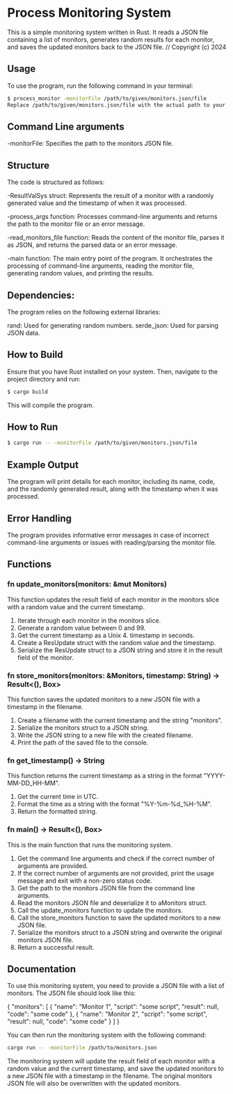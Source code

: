 # Process Monitoring System
This is a simple monitoring system written in Rust. It reads a JSON file containing a list of monitors, generates random results for each monitor, and saves the updated monitors back to the JSON file.
// Copyright (c) 2024


## Usage

To use the program, run the following command in your terminal:

```bash
$ process_monitor -monitorFile /path/to/given/monitors.json/file
Replace /path/to/given/monitors.json/file with the actual path to your monitors JSON file.
```
## Command Line arguments
-monitorFile: Specifies the path to the monitors JSON file.

## Structure
The code is structured as follows:

-ResultValSys struct: Represents the result of a monitor with a randomly generated value and the timestamp of when it was processed.

-process_args function: Processes command-line arguments and returns the path to the monitor file or an error message.

-read_monitors_file function: Reads the content of the monitor file, parses it as JSON, and returns the parsed data or an error message.

-main function: The main entry point of the program. It orchestrates the processing of command-line arguments, reading the monitor file, generating random values, and printing the results.

## Dependencies:

The program relies on the following external libraries:

rand: Used for generating random numbers.
serde_json: Used for parsing JSON data.

## How to Build
Ensure that you have Rust installed on your system. Then, navigate to the project directory and run:
```bash
$ cargo build
```
This will compile the program.

## How to Run
```bash
$ cargo run -- -monitorFile /path/to/given/monitors.json/file
```
## Example Output
The program will print details for each monitor, including its name, code, and the randomly generated result, along with the timestamp when it was processed.

## Error Handling
The program provides informative error messages in case of incorrect command-line arguments or issues with reading/parsing the monitor file.

## Functions
### fn update_monitors(monitors: &mut Monitors)
This function updates the result field of each monitor in the monitors slice with a random value and the current timestamp.

1. Iterate through each monitor in the monitors slice.
2. Generate a random value between 0 and 99.
3. Get the current timestamp as a Unix 4. timestamp in seconds.
5. Create a ResUpdate struct with the random value and the timestamp.
6. Serialize the ResUpdate struct to a JSON string and store it in the result field of the monitor.

### fn store_monitors(monitors: &Monitors, timestamp: String) -> Result<(), Box<dyn std::error::Error>>
This function saves the updated monitors to a new JSON file with a timestamp in the filename.

1. Create a filename with the current timestamp and the string "monitors".
2. Serialize the monitors struct to a JSON string.
3. Write the JSON string to a new file with the created filename.
4. Print the path of the saved file to the console.

### fn get_timestamp() -> String
This function returns the current timestamp as a string in the format "YYYY-MM-DD_HH-MM".

1. Get the current time in UTC.
2. Format the time as a string with the format "%Y-%m-%d_%H-%M".
3. Return the formatted string.


### fn main() -> Result<(), Box<dyn std::error::Error>>

This is the main function that runs the monitoring system.

1. Get the command line arguments and check if the correct number of arguments are provided.
2. If the correct number of arguments are not provided, print the usage message and exit with a non-zero status code.
3. Get the path to the monitors JSON file from the command line arguments.
4. Read the monitors JSON file and deserialize it to aMonitors struct.
5. Call the update_monitors function to update the monitors.
6. Call the store_monitors function to save the updated monitors to a new JSON file.
7. Serialize the monitors struct to a JSON string and overwrite the original monitors JSON file.
8. Return a successful result.

## Documentation
To use this monitoring system, you need to provide a JSON file with a list of monitors. The JSON file should look like this:

{
  "monitors": [
    {
      "name": "Monitor 1",
      "script": "some script",
      "result": null,
      "code": "some code"
    },
    {
      "name": "Monitor 2",
      "script": "some script",
      "result": null,
      "code": "some code"
    }
  ]
}


You can then run the monitoring system with the following command:
```bash
cargo run -- -monitorFile /path/to/monitors.json
```

The monitoring system will update the result field of each monitor with a random value and the current timestamp, and save the updated monitors to a new JSON file with a timestamp in the filename. The original monitors JSON file will also be overwritten with the updated monitors.
